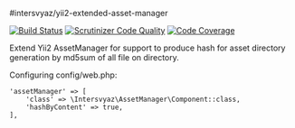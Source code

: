 #intersvyaz/yii2-extended-asset-manager

[![Build Status](https://travis-ci.org/intersvyaz/yii2-extended-asset-manager.svg)](https://travis-ci.org/intersvyaz/yii2-extended-asset-manager)
[![Scrutinizer Code Quality](https://scrutinizer-ci.com/g/intersvyaz/yii2-extended-asset-manager/badges/quality-score.png?b=master)](https://scrutinizer-ci.com/g/intersvyaz/yii2-extended-asset-manager/?branch=master)
[![Code Coverage](https://scrutinizer-ci.com/g/intersvyaz/yii2-extended-asset-manager/badges/coverage.png?b=master)](https://scrutinizer-ci.com/g/intersvyaz/yii2-extended-asset-manager/?branch=master)


Extend Yii2 AssetManager for support to produce hash for asset directory generation by md5sum of all file on directory.

Configuring config/web.php:
```
'assetManager' => [
    'class' => \Intersvyaz\AssetManager\Component::class,
    'hashByContent' => true,
],
```
